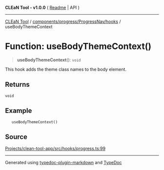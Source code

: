 **CLEaN Tool - v1.0.0** ( [Readme](../../../../../README.md) \| API )

***

[CLEaN Tool](../../../../../modules.md) / [components/progress/ProgressNav/hooks](../README.md) / useBodyThemeContext

# Function: useBodyThemeContext()

> **useBodyThemeContext**(): `void`

This hook adds the theme class names to the body element.

## Returns

`void`

## Example

```tsx
   useBodyThemeContext()
```

## Source

[Projects/clean-tool-app/src/hooks/progress.ts:99](https://github.com/yuckyh/clean-tool-app/)

***

Generated using [typedoc-plugin-markdown](https://www.npmjs.com/package/typedoc-plugin-markdown) and [TypeDoc](https://typedoc.org/)
